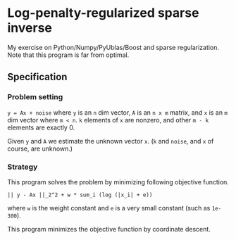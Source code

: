 # Log-penalty-regularized sparse inverse

My exercise on Python/Numpy/PyUblas/Boost and sparse regularization.
Note that this program is far from optimal.

## Specification
### Problem setting

`y = Ax + noise` where `y` is an `n` dim vector, `A` is an `n x m` matrix, and `x` is an `m` dim vector where `m < n`.
`k` elements of `x` are nonzero, and other `m - k` elements are exactly 0.

Given `y` and `A` we estimate the unknown vector `x`.
(`k` and `noise`, and `x` of course, are unknown.)

### Strategy

This program solves the problem by minimizing following objective function.

`|| y - Ax ||_2^2 + w * sum_i (log (|x_i| + e))`

where `w` is the weight constant and `e` is a very small constant (such as `1e-300`).

This program minimizes the objective function by coordinate descent.



